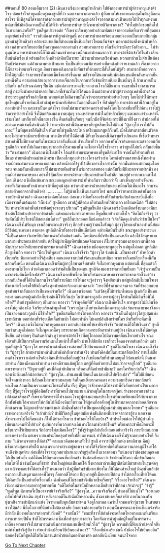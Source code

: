 ##ตอนที่ 80 สอนเต็มเวลา (2)
เฉินฉางเซิงมองทะลุป่าหลิวดำ ไปยังกองทหารม้าผู้ห้าวหาญแห่งต้าโจว ค่อยเข้าใจคำพูดเมื่อครู่ของซูหลีที่ว่า นอกจากพวกมารแล้ว ผู้ที่อยากให้เขาตายมากสุดในต้าลู่คือคนต้าโจว ซึ่งพิสูจน์ได้จากการส่งกองทหารม้าผู้ห้าวหาญแห่งต้าโจวออกตามหาเป้าหมายไปทั่วทุกแห่งหน แต่เขาก็ยังคิดถึงความเป็นไปได้ที่ว่า หรือทหารม้าเหล่านี้จะมาช่วยชีวิตพวกเขา?
“ทำไมข้าถึงชอบคิดไปในทางลบน่ะหรือ?” ซูหลีพูดประชดต่อ “ก็เพราะเรื่องทุกอย่างล้วนพัฒนาจากความคิดที่เลวร้ายที่สุดของมนุษย์อย่างไรล่ะ”
ราวกับต้องการพิสูจน์คำพูดนี้ กองทหารม้าหลายร้อยนายแบ่งออกเป็นหลายสิบกลุ่ม มุ่งหน้าสู่ป่าหลิวดำ คล้ายระบายเส้นสีดำลงบนพื้นหิมะสีขาวโพลนอันจำเจ พอควบม้ามาถึงหน้าป่าหลิวดำ เหล่าทหารก็ทยอยกันชักอาวุธออกจากอานม้า สวมหมวกเกราะ เห็นชัดว่าระมัดระวังตัวมาก... ไม่ว่าดูมุมไหน ทหารม้าเหล่านี้ก็ไม่เหมือนมาช่วยคน เหมือนมาฆ่าคนมากกว่า
ทหารม้าขี่ม้าเข้าไปในป่า เสียงกีบม้าดังเซ็งแซ่ พร้อมเสียงกิ่งหลิวดำหักเป็นระยะ ไม่ว่ามาช่วยคนหรือฆ่าคน พวกเขาล้วนไม่จำเป็นต้องปิดบังร่องรอย แต่ถ้ามาตามหาเป้าหมาย ซึ่งเป็นเพียงคนพิการอย่างที่แหล่งข่าวรายงานแล้ว เรื่องต่อจากนี้ก็น่าจะง่ายมากจึงจะถูก
มือขวาของเฉินฉางเซิงจับเข้าที่ด้ามกระบี่สั้นโดยไม่รู้ตัว สามารถชักออกจากฝักได้ทุกเมื่อ
ร่างกายเขาในตอนนี้แข็งแกร่งขึ้นมาก หลังจากได้นอนหลับพักผ่อนบนเตียงอันหนาวเย็นมาหนึ่งคืน ความอ่อนล้าและอาการบาดเจ็บภายในจากการวิ่งข้ามที่ราบหิมะเป็นหมื่นๆ ลี้ ล้วนหายเป็นปลิดทิ้ง พลังปราณค่อยๆ ฟื้นคืน แม้แต่อาการบาดเจ็บจากสวนโจวก็ดีขึ้นมาก จนเขามั่นใจว่าสามารถต่อสู้ กระทั่งฆ่าทหารม้าหลายสิบนายที่เข้ามาในป่าได้หมด ถึงแม้ว่าทหารม้าผู้ห้าวหาญเหล่านี้ต่างล้วนชำระกระดูกสำเร็จแล้วก็ตาม หากแต่เขาไม่มีความมั่นใจว่าจะสามารถฆ่าอย่างเงียบๆ โดยไม่ทำให้ทหารชุดใหญ่บนที่ราบหิมะซึ่งกำลังมุ่งหน้ามายังทิศตะวันออกตื่นตกใจ ที่สำคัญคือ ทหารม้าเหล่านี้ล้วนอยู่ในกองทัพต้าโจว และเขาเป็นคนต้าโจว ย่อมไม่สามารถฆ่าคนอย่างบ้าคลั่งโดยไม่ถามที่มาที่ไปก่อน
เขาไม่รู้ว่าควรทำอย่างไรดี จึงได้แต่จ้องมองเงาตะคุ่มๆ ของเหล่าทหารม้าในป่าหลิวเงียบๆ และพอเงาร่างเหล่านี้เข้ามาใกล้ เขาก็หายใจถี่และแรงขึ้น ตื่นเต้นขึ้นเรื่อยๆ จนนิ้วมือที่จับด้ามกระบี่ยิ่งมาก็ยิ่งขาว ถ้าปล่อยให้สถานการณ์เช่นนี้ดำเนินต่อไป ทหารม้าเหล่านี้ต้องหาเขากับซูหลีพบในไม่ช้าแน่
“ผู้อาวุโส เราไปกันเถอะ”
ในที่สุดเขาก็ตัดสินใจ หันกายให้ซูหลีเกาะไหล่ เตรียมแบกซูหลีวิ่งหนี
เมื่อไม่สามารถซ่อนตัวต่อ และไม่สามารถชักกระบี่ฆ่าคน ทางเดียวที่ทำได้คือหนี ดีที่เขาในตอนนี้มีความเร็วเกินคาด ที่เชื่อว่าทหารม้าเหล่านี้ไม่มีทางตามทันในระยะเวลาอันสั้นแน่ ส่วนเรื่องที่ว่า หากกองทัพโจวค้นพบเบาะแสของตนกับซูหลีแล้ว จะทำให้เกิดความยุ่งยากอย่างไรตามมานั้น คงไม่อาจใส่ใจชั่วคราว
ทว่าซูหลีไม่หนี กลับเอ่ยขึ้นว่า “กางร่มออก”
เฉินฉางเซิงไม่เข้าใจ ได้แต่รับร่มกระดาษทองที่ซูหลีส่งมาให้ จากนั้นก็ทำตามที่เขาชี้แนะ ถ่ายพลังปราณผ่านด้ามร่ม เปิดกลไกทุกอย่างของโครงสร้างร่ม ไอพลังปราณสายหนึ่งไหลผ่านจากผิวของร่มกระดาษทองออกมา คล้ายน้ำตกไร้รูปไร้เสียงอย่างไรอย่างนั้น จากนั้นค่อยแผ่ปกคลุมโดยรอบ จนลมอันเหน็บหนาวก็ไม่สามารถพัดเข้ามาในร่มกระดาษทอง แต่กลับเริ่มมีหิมะตกจากฟากฟ้า ลงบนผิวร่มกระดาษทอง อย่างไร้สุ้มเสียง
ทหารม้าหลายสิบนายเข้ามาในป่าลึก จนอยู่ห่างจากพวกเขาไม่ไกล
เฉินฉางเซิงตื่นเต้นมาก ขณะมองดูเหล่าทหารม้าที่ห่างกันราวสิบกว่าจั้ง เขาเห็นทุกอย่างชัดเจน กระทั่งสีตาของหัวหน้าทหารม้าที่อยู่หน้าสุด ทว่าเหล่าทหารม้าหลายสิบนายเหมือนไม่เห็นอะไร จวบจนสลายตัวออกจากป่าหลิวดำ
......
......
ไม่รู้ผ่านไปเนิ่นนานเท่าไหร่ พอแน่ใจว่าทหารม้าเหล่านั้นออกจากป่าหลิวดำแล้ว เฉินฉางเซิงค่อยโล่งอก ก่อนพบว่ามือทั้งสองข้างที่จับด้ามร่มกับด้ามกระบี่แข็งทื่อ เนื่องจากตื่นเต้นมาก
“เก็บร่ม” ซูหลีบอก
เขาปฏิบัติตาม เก็บร่มเสียบไว้ข้างเอว เตรียมหนีต่อ
“ไม่ต้องรีบ ทหารม้าเหล่านั้นน่าจะยังอยู่รอรอบๆ บริเวณ” ซูหลีพูดขึ้นอีก
เฉินฉางเซิงนั่งลงอีกครั้งบนกองหิมะข้างต้นไม้อย่างปราศจากข้อสงสัย แต่พอมองร่มกระดาษทอง ก็พูดขึ้นอย่างซาบซึ้งใจ “คิดไม่ถึงจริงๆ ว่าร่มคันนี้มีประโยชน์ใช้สอยเช่นนี้ด้วย”
ซูหลียื่นปากออกเล็กน้อยแล้วว่า “เจ้าก็คิดดูแล้วกันว่าข้าเป็นใคร”
เฉินฉางเซิงไม่รับมุก เขาเอือมระอาแล้วจริงๆ อีกอย่างพอรู้ว่าตนไม่รับมุก ผู้อาวุโสหลงตัวเองท่านนี้ย่อมมีวิธีต่อมุขเอาเอง
ตามคาด ซูหลีเลิกคิ้วทั้งสองข้างขึ้นเล็กน้อย คล้ายคิดบินขึ้นฟ้า ขณะพูดอย่างทระนง “นี่เป็นศาสตราวิเศษที่ข้ากับตาเฒ่าถังคิดค้นร่วมกัน โดยมีกระบี่บังฟ้าเป็นแกนหลัก แล้วใช้วัสดุหายากมากมายประกอบเข้าด้วยกัน ต่อให้ผู้บำเพ็ญเพียรขั้นถอดจิตมาเอง ก็ไม่สามารถมองภาพลวงตานี้ออก นับประสาอะไรกับทหารม้าธรรมดาเหล่านี้?”
เฉินฉางเซิงเหมือนอยากพูดอะไร แต่พูดไม่ออก
ซูหลีเลิกคิ้วสูงขึ้นอีก พลางว่า “มีอะไรก็พูดมา”
เฉินฉางเซิงจึงว่า “ผู้อาวุโส ร่มคันนี้...เป็นของข้า”
ป่าหลิวดำเงียบกริบ หิมะตกอย่างไร้สุ้มเสียง
ตอนออกจากบ่อน้ำร้อนบนสันเขาหิมะ พวกเขาก็เคยเถียงเรื่องนี้กันแล้วครั้งหนึ่ง ตอนนั้นเฉินฉางเซิงเห็นผู้อาวุโสบาดเจ็บสาหัส จึงไม่อยากพูดมาก แต่ตอนนี้ ที่สุดแล้วก็อดรนทนไม่ไหว ด้วยคิดมาตลอดว่าร่มคันนี้เป็นของตน
ซูหลีจ้องมองเขาพลางยิ้มเย็นชา “เจ้ารู้ความเป็นมาของร่มคันนี้หรือเปล่า?”
เฉินฉางเซิงเคยฟังเรื่องเกี่ยวกับร่มกระดาษทองจากปากของเจ๋อซิ่วมาบ้าง บวกกับเรื่องที่ได้ยินในสวนโจวกับที่ราบหิมะ ทำให้พอจะรู้คร่าวๆ จึงพยักหน้า
แต่ซูหลีกลับไม่สนใจเขา ยังคงเล่าเรื่องร่มให้ฟังอีกครั้ง สุดท้ายค่อยจ้องตาเขาพลางว่า “กระบี่ที่ข้าตามหาจนเจอ ร่มที่ข้าออกแบบ สุดท้ายเจ้ากลับบอกว่าเป็นของเจ้าหรือ?”
เฉินฉางเซิงตอบ “แต่วัสดุที่ใช้ทำร่มทั้งหมด ผู้เฒ่าถังเป็นคนหามา ตอนแรกผู้เฒ่าถังเก็บร่มคันนี้ไว้ที่เวิ่นสุ่ย ในบ้านตระกูลถัง เพราะผู้อาวุโสท่านไม่มีเงินซื้อมิใช่หรือ?”
สีหน้าซูหลีค่อยๆ เย็นชาลง พลางว่า “เจ้าพูดอีกทีสิ”
เฉินฉางเซิงคิดในใจ การพูดว่าไม่มีเงินซื้อ อาจไม่ถูกต้องนัก จึงเรียบเรียงคำพูดใหม่ “เพราะผู้อาวุโสท่านติดหนี้คนตระกูลถัง ร่มกระดาษทองจึงตกเป็นของคนตระกูลถัง มิใช่หรือ?”
ซูหลีแย้มยิ้มอย่างโกรธเกรี้ยว พลางว่า “ข้าเป็นถึงผู้อาวุโสสูงสุดแห่งเขาหลีซาน ออกท่องทั่วร้อยเอ็ดเจ็ดย่านน้ำ ไม่เคยทำชั่ว ไม่เคยปล้นชิงทรัพย์ใคร มีหรือที่จะติดหนี้ใคร?”
เฉินฉางเซิงไม่สนใจคำพูดของเขา แต่กลับอธิบายให้เขาฟังจริงจัง “แต่ท่านมิได้ให้เงินเขา”
ซูหลีพบว่าตนพูดไม่ออก จึงไม่พูดเอาดื้อๆ
บรรยากาศเกิดความกระอักกระอ่วนอยู่บ้าง เฉินฉางเซิงได้แต่ลุกขึ้นยืน แล้วค่อยๆ ปีนต้นหลิวดำ ดูว่าทหารม้าต้าโจวที่อยู่ไกลออกไปมีความเคลื่อนไหวอย่างไร ขณะเดียวกันก็เป็นการดับความร้อนบนใบหน้าไปในตัว
ผ่านไปสักพัก เขาก็กระโดดลงจากต้นหลิวดำ แล้วพูดกับซูหลี “ผู้อาวุโส ทหารม้าเหล่านั้นน่าจะสลายตัวไปกันหมดแล้ว”
ซูหลีไม่สนใจเขา
เฉินฉางเซิงจึงว่า “ผู้อาวุโส ถ้าทหารม้าเหล่านั้นกำลังล่าสังหารท่านจริง ท่านยังคิดปกปิดเบาะแสอีกหรือ? ท่านไม่เชื่อคนต้าโจวเรา แต่อย่างไรต้องมีคนที่ท่านเชื่อถืออยู่บ้าง ก็เหมือนกับที่ท่านเคยพูดไว้ก่อนหน้านี้ มีคนมาฆ่าท่าน ก็ต้องมีคนมาช่วยท่าน เขาหลีซานแม้อยู่ไกล แต่ผู้ที่คิดช่วยท่านไม่แน่ว่าอาจอยู่ใกล้”
ซูหลีมองตาเขาพลางว่า “ปัญหาอยู่ที่ คนที่คิดฆ่าข้ามีมาก หรือคนที่คิดช่วยข้ามีมาก? และใครรีบกว่ากัน?”
เฉินฉางเซิงลังเลเล็กน้อยก่อนว่า “ผู้อาวุโส...ท่านมองนิสัยคนในแง่ลบเกินไปหรือเปล่า”
“ไม่ใช่นิสัยคน จิตใจคนต่างหาก นิสัยคนไม่สามารถทดสอบ จิตใจคนยิ่งยากคาดเดา ความชอบหรือความเกลียดที่หลงใหล ล้วนเป็นเพราะผลประโยชน์ทั้งสิ้น ทั้งๆ ที่รู้อยู่ว่าจักรพรรดิไท่จงฆ่าพี่บังคับพ่ออย่างไร้ยางอาย ทั้งๆ ที่รู้อยู่ว่าโจวตู๋ฟูคือมือสังหารที่ฆ่าคนไปมากมาย แล้วเหตุใดในสายตาผู้คน ร่างของพวกเขาล้วนเปล่งแสงสีทอง? ก็เพราะจักรพรรดิไท่จงและโจวตู๋ฟูต่างมอบผลประโยชน์ที่มากเพียงพอให้กับพวกเขา อีกทั้งยังขับไล่พวกมารให้กลับไปที่เมืองหิมะโบราณ ให้ผู้คนที่อาศัยอยู่ในที่ราบภาคกลางปลอดภัยจากศึกสงคราม ไม่ถูกกดขี่จากชนต่างเผ่า ดังนั้นทั้งสองจึงเป็นบุคคลที่ผู้คนสนับสนุนและโหยหา”
ซูหลีมองเขาพลางถามจริงจัง “แล้วข้าล่ะ? ข้ามีชีวิตอยู่ในยุคสมัยแห่งสันติภาพที่ปราศจากการสู้รบ นอกจากสังหารมารไปไม่กี่ตนแล้ว ก็ไม่ได้ทำอะไรมาก ข้าทำอะไรให้โลกบ้าง? ทำประโยชน์อะไรให้ผู้บำเพ็ญเพียรและคนทั่วไปบ้าง? คุ้มกับการที่พวกเขาจะเดินทางไกลมาช่วยข้าไหม? หรือเพราะข้าคือมือกระบี่แข็งแกร่งไร้เทียมทาน รักอิสระไม่เหมือนใคร?”
รู้ทั้งรู้ว่าซูหลีกำลังสั่งสอนอย่างจริงจัง กระทั่งสอบสวนอย่างเคร่งครัด แต่เพราะสองประโยคสุดท้ายที่เปลี่ยนอารมณ์ ทำให้เฉินฉางเซิงไม่รู้จะตอบอย่างไรดี จึงถาม “แล้วคนจากทางใต้เล่า?”
ตามแนวคิดของคนทั่วไป ซูหลี อาจารย์ปู่เล็กแห่งเขาหลีซาน คือผู้แข็งแกร่งสุดทางทิศใต้ และเพราะการดำรงอยู่ของเขา ทางใต้จึงรักษาศักดิ์ศรีและความภาคภูมิใจมาได้จนถึงวันสุดท้าย ก่อนที่ต้าโจวจะถูกสถาปนาและเจริญรุ่งเรืองในเวลาต่อมา
“แน่นอนว่าต้องขอบคุณคนใต้เป็นอย่างยิ่ง แต่ก็มีคนใต้อีกหลายคนที่เกลียดข้า วันก่อนยังบอกว่า ข้าฆ่าคนไปมาก เมื่อข้าเกิดและเติบโตที่ใต้ เช่นนั้นคนที่ข้าฆ่า ส่วนใหญ่ย่อมเป็นคนใต้ ซึ่งพวกเขาล้วนมีญาติสนิทมิตรสหายในรุ่นต่อๆ มา แล้วจะชอบข้าได้อย่างไร? แน่นอนว่า ถึงผู้ที่แค้นข้ามีมากเพียงใด ก็มิใช่คนส่วนใหญ่ มิฉะนั้นแล้วข้าคงกลายเป็นหนูตามตลาดที่ใครๆ ก็อยากตีให้ตาย ปัญหาอยู่ที่เมื่อหลายปีก่อน ข้าได้ก่อเรื่องที่ทำให้คนใต้ผิดหวังเป็นอย่างยิ่งเรื่องหนึ่ง ดังนั้นคนที่ไม่ชอบข้าจึงมีมากขึ้นเรื่อยๆ”
“เรื่องอะไรหรือ?” เฉินฉางเซิงถามด้วยความอยากรู้อยากเห็น
“คดีโลหิตในสำนักฝึกหลวงเมื่อสิบกว่าปีก่อน เจ้าน่าจะรู้”
“ข้ารู้”
“พูดก็พูด นักพรตจี้เป็นอาจารย์เจ้าจริงหรือ?”
“ผู้อาวุโส...ความจริงเรื่องนี้ ข้าเองก็ไม่แน่ใจ”
“เอาเถอะ กลับไปที่หัวข้อเดิม สรุปว่า หลังจากคดีในสำนักฝึกหลวงนั่น สังฆราชบาดเจ็บสาหัส ภายในกองทัพยุ่งเหยิง ราชสำนักแก่งแย่ง โจวทงหลับหูหลับตาฆ่าคน จิงตูโกลาหล แคว้นโจวของเจ้าวุ่นวาย ในสายตาชาวใต้แล้ว นี่คือโอกาสที่ดีอย่างไม่ต้องสงสัย อีกอย่างต้องยอมรับว่า ตอนนั้นพรรคฉางเซิงแข็งแกร่งจริง มีกำลังเพียงพอในการต่อกรกับวังหลี”
“จากนั้น?”
“ขณะที่ชาวใต้กำลังจะเคลื่อนไหวตามแผนที่เตรียมการมาหลายปีนั้น ข้าก็ไปพรรคฉางเซิงเพื่อทำธุระบางอย่าง โดยจัดการฆ่าผู้หลักผู้ใหญ่ในพรรคจนเกลี้ยง พวกเขาจึงไม่สามารถดำเนินการตามแผนที่เตรียมไว้ได้”
“ผู้อาวุโส ความลับนี้ฟังแล้วน่าตกใจยิ่ง แต่ทำไมข้าจึงรู้สึกว่า ท่านกำลังเปลี่ยนวิธีเยินยอตัวเอง?”
“เรื่องที่น่าเศร้าเช่นนี้ ยังมีอะไรให้เยินยออีก”
น้อยครั้งนักที่ซูหลีมิได้รับไม้สานต่อหัวข้อเยินยอตัวเองต่อ แต่กลับนิ่งเงียบ จนน่าใจหาย


[Go To Next Chapter]( ./367.md)